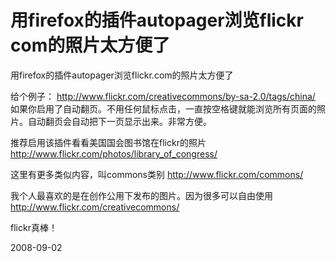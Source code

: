# 用firefox的插件autopager浏览flickr com的照片太方便了

用firefox的插件autopager浏览flickr.com的照片太方便了

给个例子： http://www.flickr.com/creativecommons/by-sa-2.0/tags/china/
如果你启用了自动翻页。不用任何鼠标点击，一直按空格键就能浏览所有页面的照片。自动翻页会自动把下一页显示出来。非常方便。

推荐启用该插件看看美国国会图书馆在flickr的照片
http://www.flickr.com/photos/library_of_congress/

这里有更多类似内容，叫commons类别
http://www.flickr.com/commons/

我个人最喜欢的是在创作公用下发布的图片。因为很多可以自由使用
http://www.flickr.com/creativecommons/

flickr真棒！

2008-09-02